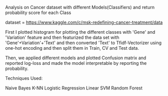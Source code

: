 Analysis on Cancer dataset with different Models(Classifiers) and return probability score for each Class

dataset = https://www.kaggle.com/c/msk-redefining-cancer-treatment/data

First I plotted histogram for plotting the different classes with 'Gene' and 'Variation' feature and then featurized the data set with 'Gene'+Variation'+'Text' and then converted 'Text' to Tfidf-Vectorizer using one-hot encoding and then split them in Train, CV and Test data.

Then, we applied different models and plotted Confusion matrix and reported log-loss and made the model interpretable by reporting the probability.

Techniques Used:

Naive Bayes
K-NN
Logistic Regression
Linear SVM
Random Forest
